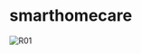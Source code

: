 # smarthomecare

![R01](https://user-images.githubusercontent.com/77201717/123233702-d97b6a80-d50c-11eb-8f33-93f183f108f7.png)

